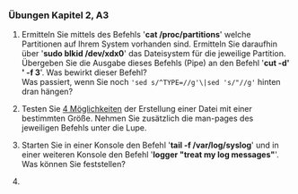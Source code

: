 ### Übungen Kapitel 2, A3

1. Ermitteln Sie mittels des Befehls '**cat /proc/partitions**' welche Partitionen auf Ihrem System vorhanden sind. Ermitteln Sie daraufhin über '**sudo blkid /dev/xdx0**' das Dateisystem für die jeweilige Partition. Übergeben Sie die Ausgabe dieses Befehls \(Pipe\) an den Befehl '**cut -d' ' -f 3**'. Was bewirkt dieser Befehl?  
   Was passiert, wenn Sie noch `'sed s/^TYPE=//g'\|sed 's/"//g'` hinten dran hängen?

2. Testen Sie [4 Möglichkeiten](https://www.ostechnix.com/create-files-certain-size-linux/) der Erstellung einer Datei mit einer bestimmten Größe. Nehmen Sie zusätzlich die man-pages des jeweiligen Befehls unter die Lupe.

3. Starten Sie in einer Konsole den Befehl '**tail -f /var/log/syslog**' und in einer weiteren Konsole den Befehl '**logger "treat my log messages"**'. Was können Sie feststellen?
4. 


